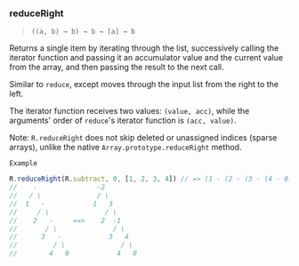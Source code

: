 ### reduceRight

> ```((a, b) → b) → b → [a] → b```

Returns a single item by iterating through the list, successively calling the iterator function and passing it an accumulator value and the current value from the array, and then passing the result to the next call.

Similar to `reduce`, except moves through the input list from the right to the left.

The iterator function receives two values: `(value, acc)`, while the arguments' order of `reduce`'s iterator function is `(acc, value)`.

Note: `R.reduceRight` does not skip deleted or unassigned indices (sparse arrays), unlike the native `Array.prototype.reduceRight` method.

`Example`

```js
R.reduceRight(R.subtract, 0, [1, 2, 3, 4]) // => (1 - (2 - (3 - (4 - 0)))) = -2
//    -               -2
//   / \              / \
//  1   -            1   3
//     / \              / \
//    2   -     ==>    2  -1
//       / \              / \
//      3   -            3   4
//         / \              / \
//        4   0            4   0
```